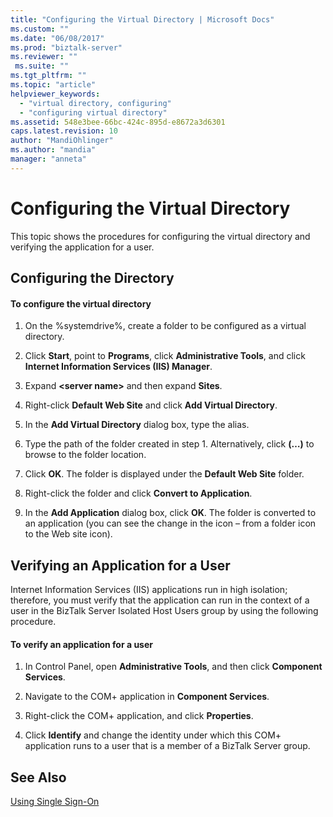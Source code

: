 ```yaml
---
title: "Configuring the Virtual Directory | Microsoft Docs"
ms.custom: ""
ms.date: "06/08/2017"
ms.prod: "biztalk-server"
ms.reviewer: ""
 ms.suite: ""
ms.tgt_pltfrm: ""
ms.topic: "article"
helpviewer_keywords: 
  - "virtual directory, configuring"
  - "configuring virtual directory"
ms.assetid: 548e3bee-66bc-424c-895d-e8672a3d6301
caps.latest.revision: 10
author: "MandiOhlinger"
ms.author: "mandia"
manager: "anneta"
---
```

# Configuring the Virtual Directory
This topic shows the procedures for configuring the virtual directory and verifying the application for a user.  
  
## Configuring the Directory  
  
#### To configure the virtual directory  
  
1.  On the %systemdrive%, create a folder to be configured as a virtual directory.  
  
2.  Click **Start**, point to **Programs**, click **Administrative Tools**, and click **Internet Information Services (IIS) Manager**.  
  
3.  Expand **\<server name>** and then expand **Sites**.  
  
4.  Right-click **Default Web Site** and click **Add Virtual Directory**.  
  
5.  In the **Add Virtual Directory** dialog box, type the alias.  
  
6.  Type the path of the folder created in step 1. Alternatively, click **(…)** to browse to the folder location.  
  
7.  Click **OK**. The folder is displayed under the **Default Web Site** folder.  
  
8.  Right-click the folder and click **Convert to Application**.  
  
9. In the **Add Application** dialog box, click **OK**. The folder is converted to an application (you can see the change in the icon – from a folder icon to the Web site icon).  
  
## Verifying an Application for a User  
 Internet Information Services (IIS) applications run in high isolation; therefore, you must verify that the application can run in the context of a user in the BizTalk Server Isolated Host Users group by using the following procedure.  
  
#### To verify an application for a user  
  
1.  In Control Panel, open **Administrative Tools**, and then click **Component Services**.  
  
2.  Navigate to the COM+ application in **Component Services**.  
  
3.  Right-click the COM+ application, and click **Properties**.  
  
4.  Click **Identify** and change the identity under which this COM+ application runs to a user that is a member of a BizTalk Server group.  
  
## See Also  
 [Using Single Sign-On](../core/using-single-sign-on3.md)
